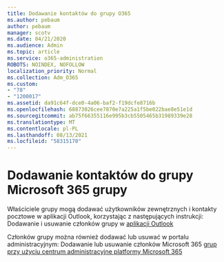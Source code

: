 ```yaml
---
title: Dodawanie kontaktów do grupy O365
ms.author: pebaum
author: pebaum
manager: scotv
ms.date: 04/21/2020
ms.audience: Admin
ms.topic: article
ms.service: o365-administration
ROBOTS: NOINDEX, NOFOLLOW
localization_priority: Normal
ms.collection: Adm_O365
ms.custom:
- "78"
- "1200017"
ms.assetid: da91c64f-dce0-4a06-baf2-f19dcfe8716b
ms.openlocfilehash: 68873026cee7870e7a225a1f5be022bae8e51e1d
ms.sourcegitcommit: ab75f66355116e995b3cb5505465b31989339e28
ms.translationtype: MT
ms.contentlocale: pl-PL
ms.lasthandoff: 08/13/2021
ms.locfileid: "58315170"
---
```

# <a name="add-contacts-to-a-microsoft-365-group"></a>Dodawanie kontaktów do grupy Microsoft 365 grupy

Właściciele grupy mogą dodawać użytkowników zewnętrznych i kontakty pocztowe w aplikacji Outlook, korzystając z następujących instrukcji: Dodawanie i usuwanie członków grupy w [aplikacji Outlook](https://support.office.com/article/3b650f4a-5c9b-4f94-a1bb-0cca4b1091de?wt.mc_id=add_contacts_group.aspx)
  
Członków grupy można również dodawać lub usuwać w portalu administracyjnym: Dodawanie lub usuwanie członków Microsoft 365 [grup przy użyciu centrum administracyjne platformy Microsoft 365](https://docs.microsoft.com/microsoft-365/admin/create-groups/add-or-remove-members-from-groups)